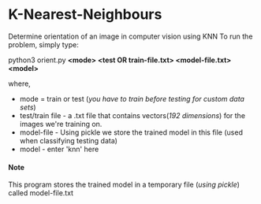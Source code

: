 # K-Nearest-Neighbours
Determine orientation of an image in computer vision using KNN
To run the problem, simply type:

python3 orient.py **\<mode> \<test OR train-file.txt> \<model-file.txt> \<model>**

where,

* mode = train or test (_you have to train before testing for custom data sets_)
* test/train file - a .txt file that contains vectors(_192 dimensions_) for the images we're training on.
* model-file - Using pickle we store the trained model in this file (used when classifying testing data)
* model - enter 'knn' here

#### Note
This program stores the trained model in a temporary file (_using pickle_) called model-file.txt
